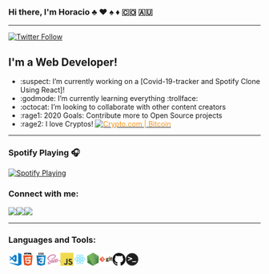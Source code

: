 ### Hi there, I'm Horacio ♣️ ♥️ ♠️ ♦️ :colombia: :australia:
----
[![Twitter Follow](https://img.shields.io/twitter/follow/Hnoss33?color=1DA1F2&logo=twitter&style=for-the-badge)](https://twitter.com/intent/follow?original_referer=https%3A%2F%2Fgithub.com%2FHnoss33&screen_name=Hnoss33)

## I'm a Web Developer!

- :suspect: I’m currently working on a [Covid-19-tracker and Spotify Clone Using React]!
- :godmode: I’m currently learning everything  :trollface:
- :octocat: I’m looking to collaborate with other content creators
- :rage1: 2020 Goals: Contribute more to Open Source projects
- :rage2: I love Cryptos!  [<img style="color:#F7931A" alt="Crypto.com | Bitcoin" height="22" width="22" src="https://cdn.jsdelivr.net/npm/simple-icons@v3/icons/bitcoin.svg" />][bitcoin]

----
### Spotify Playing 🎧
[<img src="https://now-playing-Hnoss33.vercel.app/api/spotify-playing" alt="Spotify Playing" width="350" />](https://open.spotify.com/playlist/4sQSF3XAB6lTNxiTBbXsLz)

### Connect with me:
[<img align="left" src="https://img.shields.io/badge/twitter-%231DA1F2.svg?&style=for-the-badge&logo=twitter&logoColor=white" />][twitter]

[<img align="left" src="https://img.shields.io/badge/instagram-%23E4405F.svg?&style=for-the-badge&logo=instagram&logoColor=white" />][instagram]

[<img align="left" src="https://img.shields.io/badge/discord-%237289DA.svg?&style=for-the-badge&logo=discord&logoColor=white">][discord]
<br/>

----
### Languages and Tools:
<img align="left" alt="Visual Studio Code" width="26px" src="https://raw.githubusercontent.com/github/explore/80688e429a7d4ef2fca1e82350fe8e3517d3494d/topics/visual-studio-code/visual-studio-code.png" />
<img align="left" alt="HTML5" width="26px" src="https://raw.githubusercontent.com/github/explore/80688e429a7d4ef2fca1e82350fe8e3517d3494d/topics/html/html.png" />
<img align="left" alt="CSS3" width="26px" src="https://raw.githubusercontent.com/github/explore/80688e429a7d4ef2fca1e82350fe8e3517d3494d/topics/css/css.png" />
<img align="left" alt="Sass" width="26px" src="https://raw.githubusercontent.com/github/explore/80688e429a7d4ef2fca1e82350fe8e3517d3494d/topics/sass/sass.png" />
<img align="left" alt="JavaScript" width="26px" src="https://raw.githubusercontent.com/github/explore/80688e429a7d4ef2fca1e82350fe8e3517d3494d/topics/javascript/javascript.png" />
<img align="left" alt="React" width="26px" src="https://raw.githubusercontent.com/github/explore/80688e429a7d4ef2fca1e82350fe8e3517d3494d/topics/react/react.png" />
<img align="left" alt="Node.js" width="26px" src="https://raw.githubusercontent.com/github/explore/80688e429a7d4ef2fca1e82350fe8e3517d3494d/topics/nodejs/nodejs.png" />
<img align="left" alt="Git" width="26px" src="https://raw.githubusercontent.com/github/explore/80688e429a7d4ef2fca1e82350fe8e3517d3494d/topics/git/git.png" />
<img align="left" alt="GitHub" width="26px" src="https://raw.githubusercontent.com/github/explore/78df643247d429f6cc873026c0622819ad797942/topics/github/github.png" />
<img align="left" alt="Terminal" width="26px" src="https://raw.githubusercontent.com/github/explore/80688e429a7d4ef2fca1e82350fe8e3517d3494d/topics/terminal/terminal.png" />


<!-- <details>
  <summary>:zap: Github Stats</summary>

  <img align="left" alt="Hnoss33 Github Stats" src="https://github-readme-stats.Hnoss33.vercel.app/api?username=Hnoss33&show_icons=true&hide_border=true" />

</details> -->
[discord]: https://discord.gg/PXWxvr
[bitcoin]: https://crypto.com/exch/rbad2zyykd
[twitter]: https://twitter.com/Hnoss33
[instagram]: https://instagram.com/horacio__jg0
[linkedin]: https://linkedin.com/in/...
